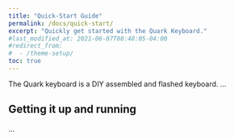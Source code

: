 ```yaml
---
title: "Quick-Start Guide"
permalink: /docs/quick-start/
excerpt: "Quickly get started with the Quark Keyboard."
#last_modified_at: 2021-06-07T08:48:05-04:00
#redirect_from:
#  - /theme-setup/
toc: true
---
```


The Quark keyboard is a DIY assembled and flashed keyboard.
...

## Getting it up and running

...
